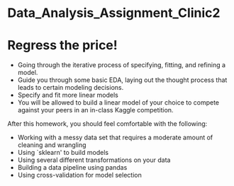 # Data_Analysis_Assignment_Clinic2
# Regress the price!

* Going  through the iterative process of specifying, fitting, and refining a model.  
* Guide you through some basic EDA, laying out the thought process that leads to certain modeling decisions.
* Specify and fit more linear models
* You will be allowed to build a linear model of your choice to compete against your peers in an in-class Kaggle competition. 
 
After this homework, you should feel comfortable with the following:

* Working with a messy data set that requires a moderate amount of cleaning and wrangling
* Using `sklearn' to build models
* Using several different transformations on your data
* Building a data pipeline using pandas
* Using cross-validation for model selection
